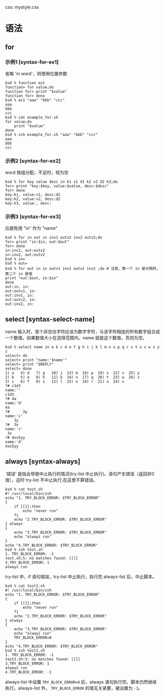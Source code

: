 css: mystyle.css

# 语法

## for

### 示例1 [syntax-for-ex1]

省略 'in word'，则使用位置参数

```
bsd % function ex1
function> for value;do
function for> print "$value"
function for> done                      
bsd % ex1 "aaa" "bbb" "ccc"
aaa
bbb
ccc
bsd % cat example_for.sh 
for value;do
    print "$value"
done
bsd % zsh example_for.sh "aaa" "bbb" "ccc"
aaa
bbb
ccc
```

### 示例2 [syntax-for-ex2]

word 按组分配，不足时，视为空

```
bsd % for key value desc in k1 v1 d1 k2 v2 d2 k3;do
for> print "key:$key, value:$value, desc:$desc"
for> done                      
key:k1, value:v1, desc:d1
key:k2, value:v2, desc:d2
key:k3, value:, desc:
```

### 示例3 [syntax-for-ex3]

应避免用 "in" 作为 "name"

```
bsd % for in out in inv1 outv2 inv2 outv2;do       
for> print "in:$in, out:$out"
for> done                      
in:inv1, out:outv2
in:inv2, out:outv2
bsd % in=
bsd % out=
bsd % for out in in outv1 inv1 outv2 inv2 ;do # 注意，第一个 in 是分隔符，第二个 in 是值
print "out:$out, in:$in"
done
out:in, in:
out:outv1, in:
out:inv1, in:
out:outv2, in:
out:inv2, in:
```

## select [syntax-select-name]

name 输入时，首个非空白字符应该为数字字符，与该字符相连的所有数字组合成一个数值，如果数值大小在选择范围内，name 就是这个数值，否则为空。

```
bsd % select name in a b c d e f g h i j k l m n o p q r s t u v w x y z
select> do                        
select> print "name:'$name'"
select> print "$REPLY"
select> done                      
1) a   4) d   7) g   10) j  13) m  16) p  19) s  22) v  25) y  
2) b   5) e   8) h   11) k  14) n  17) q  20) t  23) w  26) z  
3) c   6) f   9) i   12) l  15) o  18) r  21) u  24) x  
?# c1d3                      
name:''
c1d3
?# 4a
name:'d'
4a
?#      3y
name:'c'
	3y
?#  3x
name:'c'
 3x
?# 4xx5yy
name:'d'
4xx5yy
``` 

## always [syntax-always]

`错误' 是指会导致中止执行的情况(try-list 中止执行)。语句产生错误（返回非0值），这时 try-list 不中止执行,在这里不算错误。

```
bsd % cat test.sh        
#! /usr/local/bin/zsh
echo "1. TRY_BLOCK_ERROR: $TRY_BLOCK_ERROR"
{
	if [[]];then
		echo "never run"
	fi	
	echo "2.TRY_BLOCK_ERROR: $TRY_BLOCK_ERROR"
} always
{
	echo "3.TRY_BLOCK_ERROR: $TRY_BLOCK_ERROR"
	echo "always run"
}
echo "4.TRY_BLOCK_ERROR: $TRY_BLOCK_ERROR"
bsd % zsh test.sh        
1. TRY_BLOCK_ERROR: -1
test.sh:5: no matches found: [[]]
3.TRY_BLOCK_ERROR: 1
always run
```

try-list 中，if 语句错误，try-list 中止执行，执行完 always-list 后，中止脚本。

```
bsd % cat test2.sh
#! /usr/local/bin/zsh
echo "1. TRY_BLOCK_ERROR: $TRY_BLOCK_ERROR"
{
	if [[]];then
		echo "never run"
	fi	
	echo "2.TRY_BLOCK_ERROR: $TRY_BLOCK_ERROR"
} always
{
	echo "3.TRY_BLOCK_ERROR: $TRY_BLOCK_ERROR"
	echo "always run"
	TRY_BLOCK_ERROR=0
}
echo "4.TRY_BLOCK_ERROR: $TRY_BLOCK_ERROR"
bsd % zsh test2.sh
1. TRY_BLOCK_ERROR: -1
test2.sh:5: no matches found: [[]]
3.TRY_BLOCK_ERROR: 1
always run
4.TRY_BLOCK_ERROR: -1
```

always-list 中设置 `TRY_BLOCK_ERROR=0` 后，always 语句执行完，脚本仍然继续执行。always-list 外， `TRY_BLOCK_ERROR` 的值无关紧要，被设置为 `-1`。
